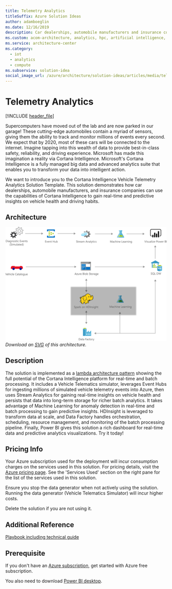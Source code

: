 ```yaml
---
title: Telemetry Analytics
titleSuffix: Azure Solution Ideas
author: adamboeglin
ms.date: 12/16/2019
description: Car dealerships, automobile manufacturers and insurance companies can use the capabilities of Cortana Intelligence to gain real-time and predictive insights on vehicle health and driving habits.
ms.custom: acom-architecture, analytics, hpc, artificial intelligence, solution architectures, Azure, ai gallery, 'https://azure.microsoft.com/solutions/architecture/telemetry-analytics/'
ms.service: architecture-center
ms.category:
  - iot
  - analytics
  - compute
ms.subservice: solution-idea
social_image_url: /azure/architecture/solution-ideas/articles/media/telemetry-analytics.png
---
```


# Telemetry Analytics

[!INCLUDE [header_file](../header.md)]

Supercomputers have moved out of the lab and are now parked in our garage! These cutting-edge automobiles contain a myriad of sensors, giving them the ability to track and monitor millions of events every second. We expect that by 2020, most of these cars will be connected to the internet. Imagine tapping into this wealth of data to provide best-in-class safety, reliability, and driving experience. Microsoft has made this imagination a reality via Cortana Intelligence. Microsoft's Cortana Intelligence is a fully managed big data and advanced analytics suite that enables you to transform your data into intelligent action.

We want to introduce you to the Cortana Intelligence Vehicle Telemetry Analytics Solution Template. This solution demonstrates how car dealerships, automobile manufacturers, and insurance companies can use the capabilities of Cortana Intelligence to gain real-time and predictive insights on vehicle health and driving habits.

## Architecture

![Architecture diagram](../media/telemetry-analytics.png)
*Download an [SVG](../media/telemetry-analytics.svg) of this architecture.*

## Description

The solution is implemented as a [lambda architecture pattern](https://en.wikipedia.org/wiki/Lambda_architecture) showing the full potential of the Cortana Intelligence platform for real-time and batch processing. It includes a Vehicle Telematics simulator, leverages Event Hubs for ingesting millions of simulated vehicle telemetry events into Azure, then uses Stream Analytics for gaining real-time insights on vehicle health and persists that data into long-term storage for richer batch analytics. It takes advantage of Machine Learning for anomaly detection in real-time and batch processing to gain predictive insights. HDInsight is leveraged to transform data at scale, and Data Factory handles orchestration, scheduling, resource management, and monitoring of the batch processing pipeline. Finally, Power BI gives this solution a rich dashboard for real-time data and predictive analytics visualizations. Try it today!

## Pricing Info

Your Azure subscription used for the deployment will incur consumption charges on the services used in this solution. For pricing details, visit the [Azure pricing page](https://azure.microsoft.com/pricing/calculator). See the 'Services Used' section on the right pane for the list of the services used in this solution.

Ensure you stop the data generator when not actively using the solution. Running the data generator (Vehicle Telematics Simulator) will incur higher costs.

Delete the solution if you are not using it.

## Additional Reference

[Playbook including technical guide](https://docs.microsoft.com/azure/machine-learning/team-data-science-process/cortana-analytics-playbook-vehicle-telemetry)

## Prerequisite

If you don't have an [Azure subscription](https://azure.microsoft.com/free), get started with Azure free subscription.

You also need to download [Power BI desktop](https://docs.microsoft.com/power-bi//desktop-get-the-desktop).
